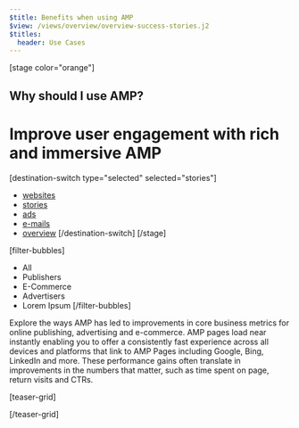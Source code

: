 ```yaml
---
$title: Benefits when using AMP
$view: /views/overview/overview-success-stories.j2
$titles:
  header: Use Cases
---
```

[stage color="orange"]
<amp-img src="/static/img/browser-stories.png" height="300" width="450" layout="responsive" />
## Why should I use AMP?
# Improve user engagement with rich and immersive AMP
[destination-switch type="selected" selected="stories"]
- [websites](/content/amp-dev/overview/success-stories/websites.md)
- [stories](/content/amp-dev/overview/success-stories/stories.md)
- [ads](/content/amp-dev/overview/success-stories/ads.md)
- [e-mails](/content/amp-dev/overview/success-stories/e-mails.md)
- [overview](/content/amp-dev/overview/success-stories/overview.md)
[/destination-switch]
[/stage]

[filter-bubbles]
  - All
  - Publishers
  - E-Commerce
  - Advertisers
  - Lorem Ipsum
[/filter-bubbles]

<section class="main">
  <p>Explore the ways AMP has led to improvements in core business metrics for online publishing, advertising and e-commerce. AMP pages load near instantly enabling you to offer a consistently fast experience across all devices and platforms that link to AMP Pages including Google, Bing, LinkedIn and more. These performance gains often translate in improvements in the numbers that matter, such as time spent on page, return visits and CTRs.</p>
</section>

[teaser-grid]
[](content/shared/fill-ins/success-story-2.md)
[](content/shared/fill-ins/success-story-2.md)
[](content/shared/fill-ins/success-story-2.md)
[](content/shared/fill-ins/success-story-2.md)
[](content/shared/fill-ins/success-story-2.md)
[](content/shared/fill-ins/success-story-2.md)

[/teaser-grid]